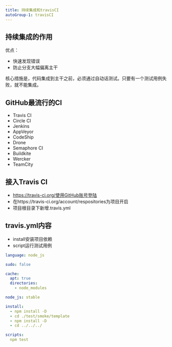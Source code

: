 ```yaml
---
title: 持续集成和travisCI
autoGroup-1: travisCI
---
```



## 持续集成的作用

优点：
- 快速发现错误
- 防止分支大幅偏离主干


核心措施是，代码集成到主干之前，必须通过自动话测试。只要有一个测试用例失败，就不能集成。

## GitHub最流行的CI

- Travis CI
- Circle CI
- Jenkins
- AppVeyor
- CodeShip
- Drone
- Semaphore CI 
- Buildkite
- Wercker
- TeamCity


## 接入Travis CI

- https://travis-ci.org/使用GitHub账号登陆
- 在https://travis-ci.org/account/respositories为项目开启
- 项目根目录下新增.travis.yml


## travis.yml内容

- install安装项目依赖
- script运行测试用例

```yaml
language: node_js

sudo: false

cache:
  apt: true
  directories:
    - node_modules

node_js: stable

install:
  - npm install -D
  - cd ./test/smoke/template
  - npm install -D
  - cd ../../../

scripts:
  npm test
```

